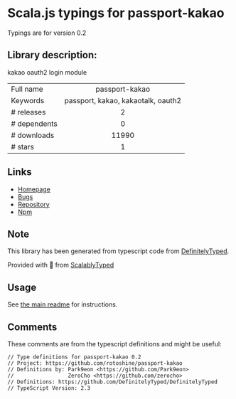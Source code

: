 
# Scala.js typings for passport-kakao

Typings are for version 0.2

## Library description:
kakao oauth2 login module

|                    |                 |
| ------------------ | :-------------: |
| Full name          | passport-kakao |
| Keywords           | passport, kakao, kakaotalk, oauth2 |
| # releases         | 2 |
| # dependents       | 0 |
| # downloads        | 11990 |
| # stars            | 1 |

## Links
- [Homepage](https://github.com/rotoshine/passport-kakao#readme)
- [Bugs](https://github.com/rotoshine/passport-kakao/issues)
- [Repository](https://github.com/rotoshine/passport-kakao)
- [Npm](https://www.npmjs.com/package/passport-kakao)
    


## Note
This library has been generated from typescript code from [DefinitelyTyped](https://definitelytyped.org).

Provided with :purple_heart: from [ScalablyTyped](https://github.com/oyvindberg/ScalablyTyped)

## Usage
See [the main readme](../../readme.md) for instructions.

## Comments

These comments are from the typescript definitions and might be useful:
```
// Type definitions for passport-kakao 0.2
// Project: https://github.com/rotoshine/passport-kakao
// Definitions by: Park9eon <https://github.com/Park9eon>
//                 ZeroCho <https://github.com/zerocho>
// Definitions: https://github.com/DefinitelyTyped/DefinitelyTyped
// TypeScript Version: 2.3

```

